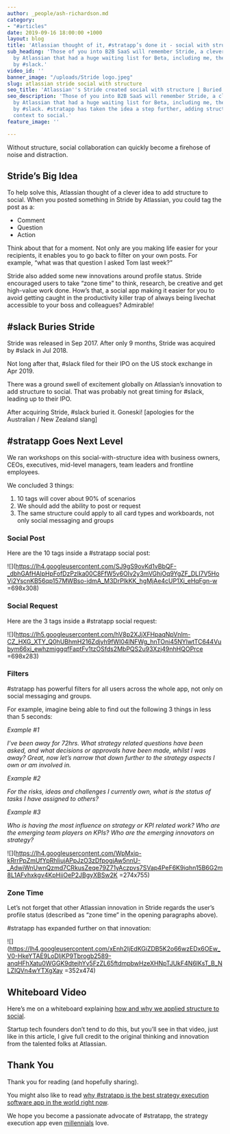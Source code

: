 ```yaml
---
author: _people/ash-richardson.md
category:
- "#articles"
date: 2019-09-16 18:00:00 +1000
layout: blog
title: 'Atlassian thought of it, #stratapp’s done it - social with structure'
sub_heading: 'Those of you into B2B SaaS will remember Stride, a clever innovation
  by Atlassian that had a huge waiting list for Beta, including me, then it was buried
  by #slack.'
video_id: ''
banner_image: "/uploads/Stride logo.jpeg"
slug: atlassian stride social with structure
seo_title: 'Atlassian''s Stride created social with structure | Buried by #slack'
seo_description: 'Those of you into B2B SaaS will remember Stride, a clever innovation
  by Atlassian that had a huge waiting list for Beta, including me, then it was buried
  by #slack. #stratapp has taken the idea a step further, adding structure and a strategic
  context to social.'
feature_image: ''

---
```

Without structure, social collaboration can quickly become a firehose of noise and distraction.

## Stride’s Big Idea

To help solve this, Atlassian thought of a clever idea to add structure to social. When you posted something in Stride by Atlassian, you could tag the post as a:

* Comment
* Question
* Action

Think about that for a moment. Not only are you making life easier for your recipients, it enables you to go back to filter on your own posts. For example, “what was that question I asked Tom last week?”

Stride also added some new innovations around profile status. Stride encouraged users to take “zone time” to think, research, be creative and get high-value work done. How’s that, a social app making it easier for you to avoid getting caught in the productivity killer trap of always being livechat accessible to your boss and colleagues? Admirable!

## #slack Buries Stride

Stride was released in Sep 2017. After only 9 months, Stride was acquired by #slack in Jul 2018.

Not long after that, #slack filed for their IPO on the US stock exchange in Apr 2019.

There was a ground swell of excitement globally on Atlassian’s innovation to add structure to social. That was probably not great timing for #slack, leading up to their IPO.

After acquiring Stride, #slack buried it. Goneski! \[apologies for the Australian / New Zealand slang\]

## #stratapp Goes Next Level

We ran workshops on this social-with-structure idea with business owners, CEOs, executives, mid-level managers, team leaders and frontline employees.

We concluded 3 things:

1. 10 tags will cover about 90% of scenarios
2. We should add the ability to post or request
3. The same structure could apply to all card types and workboards, not only social messaging and groups

### Social Post

Here are the 10 tags inside a #stratapp social post:

![](https://lh4.googleusercontent.com/SJ9gS9ovKd1vBbQF-_dbhGAfHAlpHpFofDzPzlka00C8FfW5v6OIv2y3mVGhjOq9YgZF_DLI7V5HoVi2YscnKB56qp157MWBso-idmA_M3DrPlkKK_hgMjAe4cUP1Xj_eHqFgn-w =698x308)

### Social Request

Here are the 3 tags inside a #stratapp social request:

![](https://lh5.googleusercontent.com/hV8p2XJjXFHpaqNpVnlm-CZ_HXG_XTY_Q0hUBhmH216Zdjyh9fWI04lNFWg_hnTOni45NYlwtTC644Vubym66xj_ewhzmiggqfFaptFv1tzOSfds2MbPQS2u93Xzj49nhHQOPrce =698x283)

### Filters

\#stratapp has powerful filters for all users across the whole app, not only on social messaging and groups.

For example, imagine being able to find out the following 3 things in less than 5 seconds:

_Example #1_

_I’ve been away for 72hrs. What strategy related questions have been asked, and what decisions or approvals have been made, whilst I was away? Great, now let’s narrow that down further to the strategy aspects I own or am involved in._

_Example #2_

_For the risks, ideas and challenges I currently own, what is the status of tasks I have assigned to others?_

_Example #3_

_Who is having the most influence on strategy or KPI related work? Who are the emerging team players on KPIs? Who are the emerging innovators on strategy?_

![](https://lh4.googleusercontent.com/WpMxip-kRrrPpZmUfYpRhIiujAPpJzO3zDfpogjAw5nnU-_AdwiWnUwnQzmd7CRkusZeqe79Z71yAczpvs7SVap4PeF6K9iqhn15B6G2m8L1AFvhxkgv4KpHiiOeP2JBgyXBSw2K =274x755)

### Zone Time

Let’s not forget that other Atlassian innovation in Stride regards the user’s profile status (described as “zone time” in the opening paragraphs above).

\#stratapp has expanded further on that innovation:

![](https://lh4.googleusercontent.com/xEnh2IjEdKGiZDB5K2o66wzEDx6OEw_V0-HkeYTAE9LoDIjKP9Tbrogb2589-anqHFhXatu0WGGK9dtejhYv5FzZL65ftdmpbwHzeXHNpTJUkF4N6lKsT_B_NLZIQVn4wYTXgXay =352x474)

## Whiteboard Video

Here’s me on a whiteboard explaining [how and why we applied structure to social]().

Startup tech founders don’t tend to do this, but you’ll see in that video, just like in this article, I give full credit to the original thinking and innovation from the talented folks at Atlassian.

## Thank You

Thank you for reading (and hopefully sharing).

You might also like to read [why #stratapp is the best strategy execution software app in the world right now](https://stratapp.ai/blog/best-strategy-execution-software/ "best strategy execution software").

We hope you become a passionate advocate of #stratapp, the strategy execution app even [millennials](https://stratapp.ai/blog/millennials/ "millennials") love.